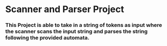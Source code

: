 # Scanner and Parser Project

### This Project is able to take in a string of tokens as input where the scanner scans the input string and parses the string following the provided automata.